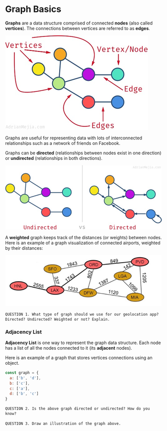 
# Graph Basics

**Graphs** are a data structure comprised of connected **nodes** (also called **vertices**). The connections between vertices are referred to as **edges**. 

![graph](assets/graph-parts.jpeg)

Graphs are useful for representing data with lots of interconnected relationships such as a network of friends on Facebook.

Graphs can be **directed** (relationships between nodes exist in one direction) or **undirected** (relationships in both directions). 

![graph](assets/directed.jpeg)

A **weighted** graph keeps track of the distances (or weights) between nodes. Here is an example of a graph visualization of connected airports, weighted by their distances:

![weighted graph](assets/weighted.jpeg)

```
QUESTION 1. What type of graph should we use for our geolocation app? Directed? Undirected? Weighted or not? Explain.
```

### Adjacency List
**Adjacency List** is one way to represent the graph data structure. Each node has a list of all the nodes connected to it (its **adjacent** nodes).

Here is an example of a graph that stores vertices connections using an object.

```javascript
const graph = {
  a: ['b', 'd'],
  b: ['c'],
  c: ['a'],
  d: ['b', 'c']
}
```

```
QUESTION 2. Is the above graph directed or undirected? How do you know?

QUESTION 3. Draw an illustration of the graph above.
```